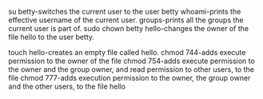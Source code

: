 su betty-switches the current user to the user betty
whoami-prints the effective username of the current user.
groups-prints all the groups the current user is part of.
sudo chown betty hello-changes the owner of the file hello to the user betty.

touch hello-creates an empty file called hello.
chmod 744-adds execute permission to the owner of the file
chmod 754-adds execute permission to the owner and the group owner, and read permission to other users, to the file 
chmod 777-adds execution permission to the owner, the group owner and the other users, to the file hello

